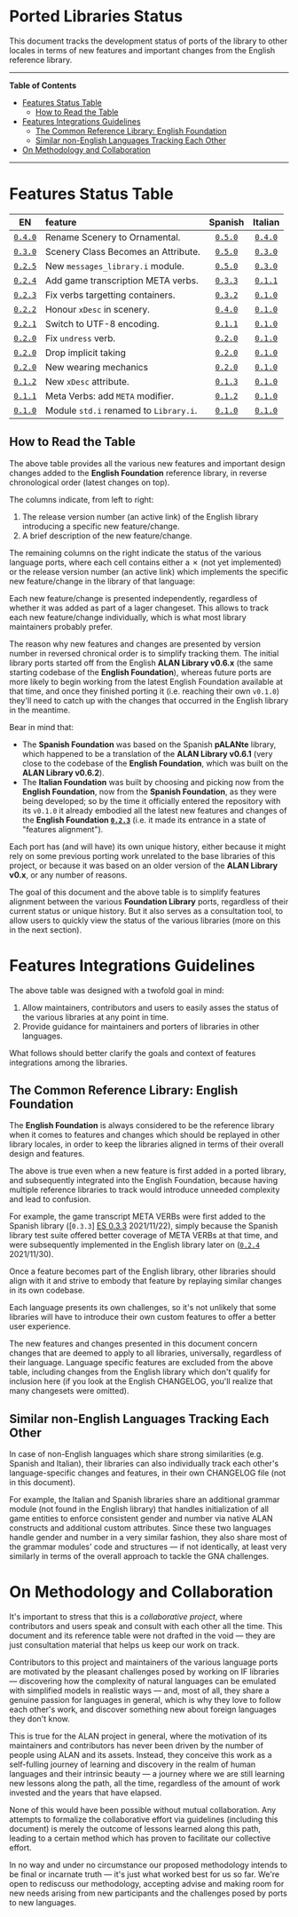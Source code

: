 # Ported Libraries Status

This document tracks the development status of ports of the library to other locales in terms of new features and important changes from the English reference library.


-----

**Table of Contents**

<!-- MarkdownTOC autolink="true" bracket="round" autoanchor="false" lowercase="only_ascii" uri_encoding="true" levels="1,2,3" -->

- [Features Status Table](#features-status-table)
    - [How to Read the Table](#how-to-read-the-table)
- [Features Integrations Guidelines](#features-integrations-guidelines)
    - [The Common Reference Library: English Foundation](#the-common-reference-library-english-foundation)
    - [Similar non-English Languages Tracking Each Other](#similar-non-english-languages-tracking-each-other)
- [On Methodology and Collaboration](#on-methodology-and-collaboration)

<!-- /MarkdownTOC -->

-----

# Features Status Table


| EN                  | feature                                | Spanish             | Italian             |
| :-----------------: | :------------------------------------- | :-----------------: | :-----------------: |
| [`0.4.0`][EN 0.4.0] | Rename Scenery to Ornamental.          | [`0.5.0`][ES 0.5.0] | [`0.4.0`][IT 0.4.0] |
| [`0.3.0`][EN 0.3.0] | Scenery Class Becomes an Attribute.    | [`0.5.0`][ES 0.5.0] | [`0.3.0`][IT 0.3.0] |
| [`0.2.5`][EN 0.2.5] | New `messages_library.i` module.       | [`0.5.0`][ES 0.5.0] | [`0.3.0`][IT 0.3.0] |
| [`0.2.4`][EN 0.2.4] | Add game transcription META verbs.     | [`0.3.3`][ES 0.3.3] | [`0.1.1`][IT 0.1.1] |
| [`0.2.3`][EN 0.2.3] | Fix verbs targetting containers.       | [`0.3.2`][ES 0.3.2] | [`0.1.0`][IT 0.1.0] |
| [`0.2.2`][EN 0.2.2] | Honour `xDesc`  in scenery.            | [`0.4.0`][ES 0.4.0] | [`0.1.0`][IT 0.1.0] |
| [`0.2.1`][EN 0.2.1] | Switch to UTF-8 encoding.              | [`0.1.1`][ES 0.1.1] | [`0.1.0`][IT 0.1.0] |
| [`0.2.0`][EN 0.2.0] | Fix `undress` verb.                    | [`0.2.0`][ES 0.2.0] | [`0.1.0`][IT 0.1.0] |
| [`0.2.0`][EN 0.2.0] | Drop implicit taking                   | [`0.2.0`][ES 0.2.0] | [`0.1.0`][IT 0.1.0] |
| [`0.2.0`][EN 0.2.0] | New wearing mechanics                  | [`0.2.0`][ES 0.2.0] | [`0.1.0`][IT 0.1.0] |
| [`0.1.2`][EN 0.1.2] | New `xDesc` attribute.                 | [`0.1.3`][ES 0.1.3] | [`0.1.0`][IT 0.1.0] |
| [`0.1.1`][EN 0.1.1] | Meta Verbs: add `META` modifier.       | [`0.1.2`][ES 0.1.2] | [`0.1.0`][IT 0.1.0] |
| [`0.1.0`][EN 0.1.0] | Module `std.i` renamed to `Library.i`. | [`0.1.0`][ES 0.1.0] | [`0.1.0`][IT 0.1.0] |


## How to Read the Table

The above table provides all the various new features and important design changes added to the **English Foundation** reference library, in reverse chronological order (latest changes on top).

The columns indicate, from left to right:

1. The release version number (an active link) of the English library introducing a specific new feature/change.
2. A brief description of the new feature/change.

The remaining columns on the right indicate the status of the various language ports, where each cell contains either a &cross; (not yet implemented) or the release version number (an active link) which implements the specific new feature/change in the library of that language:

Each new feature/change is presented independently, regardless of whether it was added as part of a lager changeset.
This allows to track each new feature/change individually, which is what most library maintainers probably prefer.

The reason why new features and changes are presented by version number in reversed chronical order is to simplify tracking them.
The initial library ports started off from the English **ALAN Library v0.6.x** (the same starting codebase of the **English Foundation**), whereas future ports are more likely to begin working from the latest English Foundation available at that time, and once they finished porting it (i.e. reaching their own `v0.1.0`) they'll need to catch up with the changes that occurred in the English library in the meantime.

Bear in mind that:

- The **Spanish Foundation** was based on the Spanish **pALANte** library, which happened to be a translation of the **ALAN Library v0.6.1** (very close to the codebase of the **English Foundation**, which was built on the **ALAN Library v0.6.2**).
- The **Italian Foundation** was built by choosing and picking now from the **English Foundation**, now from the **Spanish Foundation**, as they were being developed; so by the time it officially entered the repository with its `v0.1.0` it already embodied all the latest new features and changes of the **English Foundation [`0.2.3`][EN 0.2.3]** (i.e. it made its entrance in a state of "features alignment").

Each port has (and will have) its own unique history, either because it might rely on some previous porting work unrelated to the base libraries of this project, or because it was based on an older version of the **ALAN Library v0.x**, or any number of reasons.

The goal of this document and the above table is to simplify features alignment between the various **Foundation Library** ports, regardless of their current status or unique history.
But it also serves as a consultation tool, to allow users to quickly view the status of the various libraries (more on this in the next section).


# Features Integrations Guidelines

The above table was designed with a twofold goal in mind:

1. Allow maintainers, contributors and users to easily asses the status of the various libraries at any point in time.
2. Provide guidance for maintainers and porters of libraries in other languages.

What follows should better clarify the goals and context of features integrations among the libraries.


## The Common Reference Library: English Foundation

The **English Foundation** is always considered to be the reference library when it comes to features and changes which should be replayed in other library locales, in order to keep the libraries aligned in terms of their overall design and features.

The above is true even when a new feature is first added in a ported library,
and subsequently integrated into the English Foundation, because having multiple reference libraries to track would introduce unneeded complexity and lead to confusion.

For example, the game
transcript META VERBs were first added to the Spanish library ([`0.3.3`]
[ES 0.3.3] 2021/11/22), simply because the Spanish library test suite offered better coverage of META VERBs at that time, and were subsequently implemented in the English library later on ([`0.2.4`][EN 0.2.4] 2021/11/30).

Once a feature becomes part of the English library, other libraries should align with it and strive to embody that feature by replaying similar changes in its own codebase.

Each language presents its own challenges, so it's not unlikely that some libraries will have to introduce their own custom features to offer a better user experience.

The new features and changes presented in this document concern changes that are deemed to apply to all libraries, universally, regardless of their language.
Language specific features are excluded from the above table, including changes from the English library which don't qualify for inclusion here (if you look at the English CHANGELOG, you'll realize that many changesets were omitted).


## Similar non-English Languages Tracking Each Other

In case of non-English languages which share strong similarities (e.g. Spanish and Italian), their libraries can also individually track each other's language-specific changes and features, in their own CHANGELOG file (not in this document).

For example, the Italian and Spanish libraries share an additional grammar module (not found in the English library) that handles initialization of all game entities to enforce consistent gender and number via native ALAN constructs and additional custom attributes.
Since these two languages handle gender and number in a very similar fashion, they also share most of the grammar modules' code and structures — if not identically, at least very similarly in terms of the overall approach to tackle the GNA challenges.


# On Methodology and Collaboration

It's important to stress that this is a _collaborative project_, where contributors and users speak and consult with each other all the time.
This document and its reference table were not drafted in the void — they are just consultation material that helps us keep our work on track.

Contributors to this project and maintainers of the various language ports are motivated by the pleasant challenges posed by working on IF libraries — discovering how the complexity of natural languages can be emulated with simplified models in realistic ways — and, most of all, they share a genuine passion for languages in general, which is why they love to follow each other's work, and discover something new about foreign languages they don't know.

This is true for the ALAN project in general, where the motivation of its maintainers and contributors has never been driven by the number of people using ALAN and its assets.
Instead, they conceive this work as a self-fulling journey of learning and discovery in the realm of human languages and their intrinsic beauty — a journey where we are still learning new lessons along the path, all the time, regardless of the amount of work invested and the years that have elapsed.

None of this would have been possible without mutual collaboration.
Any attempts to formalize the collaborative effort via guidelines (including this document) is merely the outcome of lessons learned along this path, leading to a certain method which has proven to facilitate our collective effort.

In no way and under no circumstance our proposed methodology intends to be final or incarnate truth — it's just what worked best for us so far.
We're open to rediscuss our methodology, accepting advise and making room for new needs arising from new participants and the challenges posed by ports to new languages.


<!-----------------------------------------------------------------------------
                               REFERENCE LINKS
------------------------------------------------------------------------------>

<!-- English CHANGELOG -->

[EN 0.4.0]: ./alan_en/Foundation/CHANGELOG.md#v040-20220110 "View English CHANGELOG entry"
[EN 0.3.0]: ./alan_en/Foundation/CHANGELOG.md#v030-20211223 "View English CHANGELOG entry"
[EN 0.2.5]: ./alan_en/Foundation/CHANGELOG.md#v025-20211222 "View English CHANGELOG entry"
[EN 0.2.4]: ./alan_en/Foundation/CHANGELOG.md#v024-20211130 "View English CHANGELOG entry"
[EN 0.2.3]: ./alan_en/Foundation/CHANGELOG.md#v023-20211111 "View English CHANGELOG entry"
[EN 0.2.2]: ./alan_en/Foundation/CHANGELOG.md#v022-20210926 "View English CHANGELOG entry"
[EN 0.2.1]: ./alan_en/Foundation/CHANGELOG.md#v021-20210910 "View English CHANGELOG entry"
[EN 0.2.0]: ./alan_en/Foundation/CHANGELOG.md#v020-20210905 "View English CHANGELOG entry"
[EN 0.1.2]: ./alan_en/Foundation/CHANGELOG.md#v012-20210729 "View English CHANGELOG entry"
[EN 0.1.1]: ./alan_en/Foundation/CHANGELOG.md#v011-20210729 "View English CHANGELOG entry"
[EN 0.1.0]: ./alan_en/Foundation/CHANGELOG.md#v010-20210724 "View English CHANGELOG entry"

<!--
[EN 0.x.x]: ./alan_en/Foundation/CHANGELOG.md "View English CHANGELOG entry"
-->

<!-- Spanish CHANGELOG -->

[ES 0.5.0]: ./alan_es/Foundation/CHANGELOG.md#v050-20220119 "View Spanish CHANGELOG entry"
[ES 0.4.0]: ./alan_es/Foundation/CHANGELOG.md#v040-20211207 "View Spanish CHANGELOG entry"
[ES 0.3.3]: ./alan_es/Foundation/CHANGELOG.md#v033-20211122 "View Spanish CHANGELOG entry"
[ES 0.3.2]: ./alan_es/Foundation/CHANGELOG.md#v032-20211111 "View Spanish CHANGELOG entry"
[ES 0.2.0]: ./alan_es/Foundation/CHANGELOG.md#v020-20210917 "View Spanish CHANGELOG entry"
[ES 0.1.3]: ./alan_es/Foundation/CHANGELOG.md#v013-20210912 "View Spanish CHANGELOG entry"
[ES 0.1.2]: ./alan_es/Foundation/CHANGELOG.md#v012-20210912 "View Spanish CHANGELOG entry"
[ES 0.1.1]: ./alan_es/Foundation/CHANGELOG.md#v011-20210910 "View Spanish CHANGELOG entry"
[ES 0.1.0]: ./alan_es/Foundation/CHANGELOG.md#v010-20210724 "View Spanish CHANGELOG entry"

<!--
[ES 0.x.x]: ./alan_es/Foundation/CHANGELOG.md "View Spanish CHANGELOG entry"
-->


<!-- Italian CHANGELOG -->

[IT 0.4.0]: ./alan_it/Foundation/CHANGELOG.md#v040-202201317 "View Italian CHANGELOG entry"
[IT 0.3.0]: ./alan_it/Foundation/CHANGELOG.md#v030-20220107 "View Italian CHANGELOG entry"
[IT 0.1.1]: ./alan_it/Foundation/CHANGELOG.md#v011-20211202 "View Italian CHANGELOG entry"
[IT 0.1.0]: ./alan_it/Foundation/CHANGELOG.md#v010-20211126 "View Italian CHANGELOG entry"

<!--
[IT 0.x.x]: ./alan_it/Foundation/CHANGELOG.md "View Italian CHANGELOG entry"
-->

<!-- EOF -->
